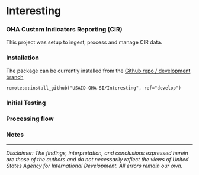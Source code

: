 
<!-- README.md is generated from README.Rmd. Please edit that file -->

# Interesting

<!-- badges: start -->
<!-- badges: end -->

### OHA Custom Indicators Reporting (CIR) 

This project was setup to ingest, process and manage CIR data.

### Installation

The package can be currently installed from the [Github repo / development branch](https://github.com/USAID-OHA-SI/Interesting/tree/develop)


```{r}
remotes::install_github("USAID-OHA-SI/Interesting", ref="develop")

```

### Initial Testing

### Processing flow

### Notes

<!-- ``` r -->
<!-- # install.packages("devtools") -->
<!-- devtools::install_github("USAID-OHA-SI/Interesting") -->
<!-- ``` -->
<!-- ## Example -->
<!-- This is a basic example which shows you how to solve a common problem: -->
<!-- ```{r example} -->
<!-- library(Interesting) -->
<!-- ## basic example code -->
<!-- ``` -->
<!-- What is special about using `README.Rmd` instead of just `README.md`? You can include R chunks like so: -->
<!-- ```{r cars} -->
<!-- summary(cars) -->
<!-- ``` -->
<!-- You'll still need to render `README.Rmd` regularly, to keep `README.md` up-to-date. `devtools::build_readme()` is handy for this. You could also use GitHub Actions to re-render `README.Rmd` every time you push. An example workflow can be found here: <https://github.com/r-lib/actions/tree/v1/examples>. -->
<!-- You can also embed plots, for example: -->
<!-- ```{r pressure, echo = FALSE} -->
<!-- plot(pressure) -->
<!-- ``` -->
<!-- In that case, don't forget to commit and push the resulting figure files, so they display on GitHub and CRAN. -->

---

*Disclaimer: The findings, interpretation, and conclusions expressed herein are those of the authors and do not necessarily reflect the views of United States Agency for International Development. All errors remain our own.*
